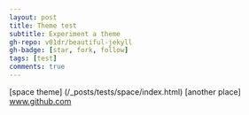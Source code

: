 ```yaml
---
layout: post
title: Theme test
subtitle: Experiment a theme
gh-repo: v01dr/beautiful-jekyll
gh-badge: [star, fork, follow]
tags: [test]
comments: true
---
```


[space theme] (/_posts/tests/space/index.html)
[another place] www.github.com
